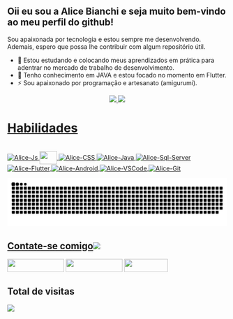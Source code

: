 ## Oii eu sou a Alice Bianchi e seja muito bem-vindo ao meu perfil do github!

Sou apaixonada por tecnologia e estou sempre me desenvolvendo. Ademais, espero que possa lhe contribuir com algum repositório útil.

- 🔭 Estou estudando e colocando meus aprendizados em prática para adentrar no mercado de trabalho de desenvolvimento.
- 🌱 Tenho conhecimento em JAVA e estou focado no momento em Flutter.
- ⚡ Sou apaixonado por programação e artesanato (amigurumi).

<div align="center">
  <a href="https://github.com/LiceB">
  <img height="180em" src="https://github-readme-stats.vercel.app/api?username=LiceB&show_icons=true&theme=dark&include_all_commits=true&count_private=true"/>
  <img height="180em" src="https://github-readme-stats.vercel.app/api/top-langs/?username=LiceB&layout=compact&langs_count=7&theme=dark"/>
</div> 
  
# Habilidades
  
<div style="display: inline_block"><br>
  <img align="center" alt="Alice-Js" height="30" width="40" src="https://cdn.jsdelivr.net/gh/devicons/devicon/icons/javascript/javascript-original.svg"/>
  <img align="center" alt"Alice-HTML" height="30" width="40" src="https://cdn.jsdelivr.net/gh/devicons/devicon/icons/html5/html5-original.svg"/>
  <img align="center" alt="Alice-CSS" height="30" width="40" src="https://cdn.jsdelivr.net/gh/devicons/devicon/icons/css3/css3-original.svg"/>
  <img align="center" alt="Alice-Java" height="30" width="40" src="https://cdn.jsdelivr.net/gh/devicons/devicon/icons/java/java-original.svg"/>
  <img align="center" alt="Alice-Sql-Server" height="30" width="40" src="https://cdn.jsdelivr.net/gh/devicons/devicon/icons/microsoftsqlserver/microsoftsqlserver-plain-wordmark.svg" />
  <img align="center" alt="Alice-Flutter" height="30" width="40" src="https://cdn.jsdelivr.net/gh/devicons/devicon/icons/flutter/flutter-original.svg"/>
  <img align="center" alt="Alice-Android" height="30" width="40" src="https://cdn.jsdelivr.net/gh/devicons/devicon/icons/android/android-original.svg" />
  <img align="center" alt="Alice-VSCode" height="30" width="40" src="https://cdn.jsdelivr.net/gh/devicons/devicon/icons/vscode/vscode-original.svg"/>
  <img align="center" alt="Alice-Git" height="30" width="40" src="https://cdn.jsdelivr.net/gh/devicons/devicon/icons/git/git-original.svg"/>
</div>
  
![Snake animation](https://github.com/LiceB/LiceB/blob/output/github-contribution-grid-snake.svg)
  
## Contate-se comigo<img src="https://github.com/TheDudeThatCode/TheDudeThatCode/blob/master/Assets/Handshake.gif" height="32px">
 
<div>
  <a href="https://api.whatsapp.com/send?phone=5511940286632" target="_blank"><img height="30" width="130" src="https://img.shields.io/badge/WhatsApp-25D366?style=for-the-badge&logo=whatsapp&logoColor=white" target="_blank"></a>
  <a href="https://www.linkedin.com/in/alice-nogueira-004353204/" target="_blank"><img height="30" width="130" src="https://img.shields.io/badge/LinkedIn-0077B5?style=for-the-badge&logo=linkedin&logoColor=white" target="_blank"></a>
  <a href="mailto:alicebianchi2013@gmail.com"><img height="30" width="100" src="https://img.shields.io/badge/Gmail-D14836?style=for-the-badge&logo=gmail&logoColor=white"></a>
</div>

## Total de visitas
<img src="https://profile-counter.glitch.me/LiceB/count.svg"/>
